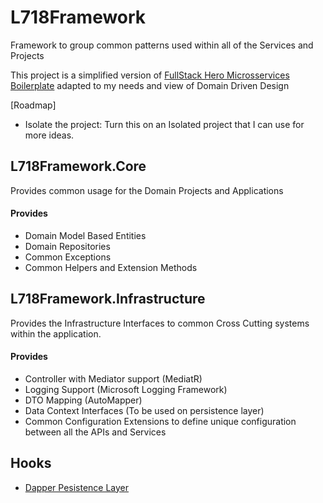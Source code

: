 # L718Framework

Framework to group common patterns used within all of the Services and Projects

This project is a simplified version of [FullStack Hero Microsservices Boilerplate](https://github.com/fullstackhero/dotnet-microservices-boilerplate) adapted to my needs and view of Domain Driven Design

[Roadmap]
* Isolate the project: Turn this on an Isolated project that I can use for more ideas. 


## L718Framework.Core
Provides common usage for the Domain Projects and Applications

#### Provides
* Domain Model Based Entities
* Domain Repositories
* Common Exceptions
* Common Helpers and Extension Methods 


## L718Framework.Infrastructure
Provides the Infrastructure Interfaces to common Cross Cutting systems within the application.

#### Provides
* Controller with Mediator support (MediatR)
* Logging Support (Microsoft Logging Framework)
* DTO Mapping (AutoMapper)
* Data Context Interfaces (To be used on persistence layer)
* Common Configuration Extensions to define unique configuration between all the APIs and Services

## Hooks
* [Dapper Pesistence Layer](Persistence.DapperDatabase/README.md)